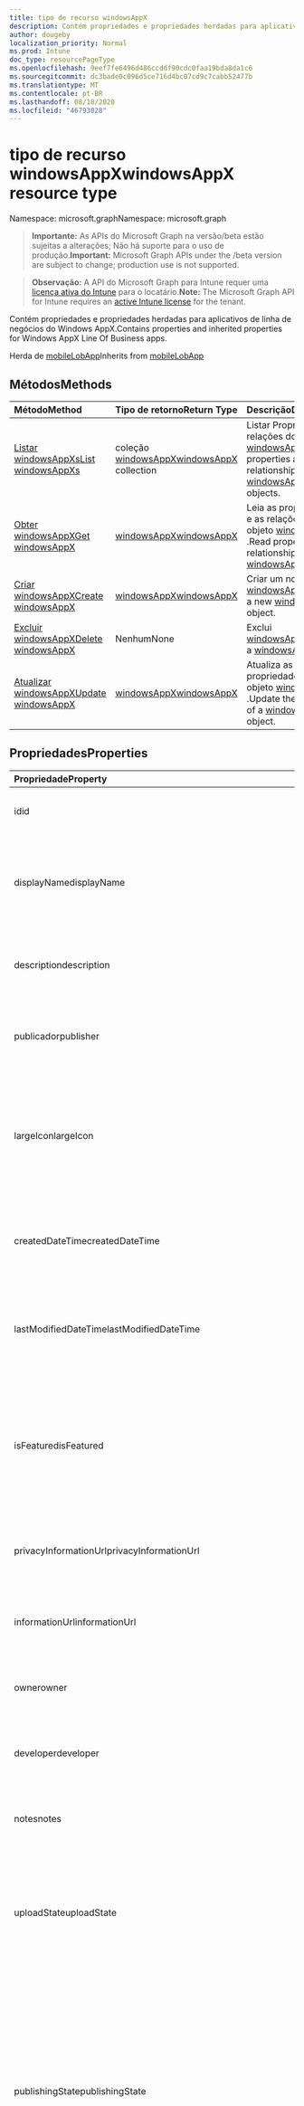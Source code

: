 ```yaml
---
title: tipo de recurso windowsAppX
description: Contém propriedades e propriedades herdadas para aplicativos de linha de negócios do Windows AppX.
author: dougeby
localization_priority: Normal
ms.prod: Intune
doc_type: resourcePageType
ms.openlocfilehash: 9eef7fe6496d486ccddf90cdc0faa19bda8da1c6
ms.sourcegitcommit: dc3bade0c096d5ce716d4bc07cd9c7cabb52477b
ms.translationtype: MT
ms.contentlocale: pt-BR
ms.lasthandoff: 08/18/2020
ms.locfileid: "46793028"
---
```

# <a name="windowsappx-resource-type"></a><span data-ttu-id="0cc69-103">tipo de recurso windowsAppX</span><span class="sxs-lookup"><span data-stu-id="0cc69-103">windowsAppX resource type</span></span>

<span data-ttu-id="0cc69-104">Namespace: microsoft.graph</span><span class="sxs-lookup"><span data-stu-id="0cc69-104">Namespace: microsoft.graph</span></span>

> <span data-ttu-id="0cc69-105">**Importante:** As APIs do Microsoft Graph na versão/beta estão sujeitas a alterações; Não há suporte para o uso de produção.</span><span class="sxs-lookup"><span data-stu-id="0cc69-105">**Important:** Microsoft Graph APIs under the /beta version are subject to change; production use is not supported.</span></span>

> <span data-ttu-id="0cc69-106">**Observação:** A API do Microsoft Graph para Intune requer uma [licença ativa do Intune](https://go.microsoft.com/fwlink/?linkid=839381) para o locatário.</span><span class="sxs-lookup"><span data-stu-id="0cc69-106">**Note:** The Microsoft Graph API for Intune requires an [active Intune license](https://go.microsoft.com/fwlink/?linkid=839381) for the tenant.</span></span>

<span data-ttu-id="0cc69-107">Contém propriedades e propriedades herdadas para aplicativos de linha de negócios do Windows AppX.</span><span class="sxs-lookup"><span data-stu-id="0cc69-107">Contains properties and inherited properties for Windows AppX Line Of Business apps.</span></span>


<span data-ttu-id="0cc69-108">Herda de [mobileLobApp](../resources/intune-apps-mobilelobapp.md)</span><span class="sxs-lookup"><span data-stu-id="0cc69-108">Inherits from [mobileLobApp](../resources/intune-apps-mobilelobapp.md)</span></span>

## <a name="methods"></a><span data-ttu-id="0cc69-109">Métodos</span><span class="sxs-lookup"><span data-stu-id="0cc69-109">Methods</span></span>
|<span data-ttu-id="0cc69-110">Método</span><span class="sxs-lookup"><span data-stu-id="0cc69-110">Method</span></span>|<span data-ttu-id="0cc69-111">Tipo de retorno</span><span class="sxs-lookup"><span data-stu-id="0cc69-111">Return Type</span></span>|<span data-ttu-id="0cc69-112">Descrição</span><span class="sxs-lookup"><span data-stu-id="0cc69-112">Description</span></span>|
|:---|:---|:---|
|[<span data-ttu-id="0cc69-113">Listar windowsAppXs</span><span class="sxs-lookup"><span data-stu-id="0cc69-113">List windowsAppXs</span></span>](../api/intune-apps-windowsappx-list.md)|<span data-ttu-id="0cc69-114">coleção [windowsAppX](../resources/intune-apps-windowsappx.md)</span><span class="sxs-lookup"><span data-stu-id="0cc69-114">[windowsAppX](../resources/intune-apps-windowsappx.md) collection</span></span>|<span data-ttu-id="0cc69-115">Listar Propriedades e relações dos objetos [windowsAppX](../resources/intune-apps-windowsappx.md) .</span><span class="sxs-lookup"><span data-stu-id="0cc69-115">List properties and relationships of the [windowsAppX](../resources/intune-apps-windowsappx.md) objects.</span></span>|
|[<span data-ttu-id="0cc69-116">Obter windowsAppX</span><span class="sxs-lookup"><span data-stu-id="0cc69-116">Get windowsAppX</span></span>](../api/intune-apps-windowsappx-get.md)|[<span data-ttu-id="0cc69-117">windowsAppX</span><span class="sxs-lookup"><span data-stu-id="0cc69-117">windowsAppX</span></span>](../resources/intune-apps-windowsappx.md)|<span data-ttu-id="0cc69-118">Leia as propriedades e as relações do objeto [windowsAppX](../resources/intune-apps-windowsappx.md) .</span><span class="sxs-lookup"><span data-stu-id="0cc69-118">Read properties and relationships of the [windowsAppX](../resources/intune-apps-windowsappx.md) object.</span></span>|
|[<span data-ttu-id="0cc69-119">Criar windowsAppX</span><span class="sxs-lookup"><span data-stu-id="0cc69-119">Create windowsAppX</span></span>](../api/intune-apps-windowsappx-create.md)|[<span data-ttu-id="0cc69-120">windowsAppX</span><span class="sxs-lookup"><span data-stu-id="0cc69-120">windowsAppX</span></span>](../resources/intune-apps-windowsappx.md)|<span data-ttu-id="0cc69-121">Criar um novo objeto [windowsAppX](../resources/intune-apps-windowsappx.md) .</span><span class="sxs-lookup"><span data-stu-id="0cc69-121">Create a new [windowsAppX](../resources/intune-apps-windowsappx.md) object.</span></span>|
|[<span data-ttu-id="0cc69-122">Excluir windowsAppX</span><span class="sxs-lookup"><span data-stu-id="0cc69-122">Delete windowsAppX</span></span>](../api/intune-apps-windowsappx-delete.md)|<span data-ttu-id="0cc69-123">Nenhum</span><span class="sxs-lookup"><span data-stu-id="0cc69-123">None</span></span>|<span data-ttu-id="0cc69-124">Exclui [windowsAppX](../resources/intune-apps-windowsappx.md).</span><span class="sxs-lookup"><span data-stu-id="0cc69-124">Deletes a [windowsAppX](../resources/intune-apps-windowsappx.md).</span></span>|
|[<span data-ttu-id="0cc69-125">Atualizar windowsAppX</span><span class="sxs-lookup"><span data-stu-id="0cc69-125">Update windowsAppX</span></span>](../api/intune-apps-windowsappx-update.md)|[<span data-ttu-id="0cc69-126">windowsAppX</span><span class="sxs-lookup"><span data-stu-id="0cc69-126">windowsAppX</span></span>](../resources/intune-apps-windowsappx.md)|<span data-ttu-id="0cc69-127">Atualiza as propriedades de um objeto [windowsAppX](../resources/intune-apps-windowsappx.md) .</span><span class="sxs-lookup"><span data-stu-id="0cc69-127">Update the properties of a [windowsAppX](../resources/intune-apps-windowsappx.md) object.</span></span>|

## <a name="properties"></a><span data-ttu-id="0cc69-128">Propriedades</span><span class="sxs-lookup"><span data-stu-id="0cc69-128">Properties</span></span>
|<span data-ttu-id="0cc69-129">Propriedade</span><span class="sxs-lookup"><span data-stu-id="0cc69-129">Property</span></span>|<span data-ttu-id="0cc69-130">Tipo</span><span class="sxs-lookup"><span data-stu-id="0cc69-130">Type</span></span>|<span data-ttu-id="0cc69-131">Descrição</span><span class="sxs-lookup"><span data-stu-id="0cc69-131">Description</span></span>|
|:---|:---|:---|
|<span data-ttu-id="0cc69-132">id</span><span class="sxs-lookup"><span data-stu-id="0cc69-132">id</span></span>|<span data-ttu-id="0cc69-133">String</span><span class="sxs-lookup"><span data-stu-id="0cc69-133">String</span></span>|<span data-ttu-id="0cc69-134">Chave da entidade.</span><span class="sxs-lookup"><span data-stu-id="0cc69-134">Key of the entity.</span></span> <span data-ttu-id="0cc69-135">Herdado de [mobileApp](../resources/intune-shared-mobileapp.md)</span><span class="sxs-lookup"><span data-stu-id="0cc69-135">Inherited from [mobileApp](../resources/intune-shared-mobileapp.md)</span></span>|
|<span data-ttu-id="0cc69-136">displayName</span><span class="sxs-lookup"><span data-stu-id="0cc69-136">displayName</span></span>|<span data-ttu-id="0cc69-137">String</span><span class="sxs-lookup"><span data-stu-id="0cc69-137">String</span></span>|<span data-ttu-id="0cc69-138">O título do aplicativo importado ou definido pelo administrador.</span><span class="sxs-lookup"><span data-stu-id="0cc69-138">The admin provided or imported title of the app.</span></span> <span data-ttu-id="0cc69-139">Herdado de [mobileApp](../resources/intune-shared-mobileapp.md)</span><span class="sxs-lookup"><span data-stu-id="0cc69-139">Inherited from [mobileApp](../resources/intune-shared-mobileapp.md)</span></span>|
|<span data-ttu-id="0cc69-140">description</span><span class="sxs-lookup"><span data-stu-id="0cc69-140">description</span></span>|<span data-ttu-id="0cc69-141">String</span><span class="sxs-lookup"><span data-stu-id="0cc69-141">String</span></span>|<span data-ttu-id="0cc69-142">A descrição do aplicativo.</span><span class="sxs-lookup"><span data-stu-id="0cc69-142">The description of the app.</span></span> <span data-ttu-id="0cc69-143">Herdado de [mobileApp](../resources/intune-shared-mobileapp.md)</span><span class="sxs-lookup"><span data-stu-id="0cc69-143">Inherited from [mobileApp](../resources/intune-shared-mobileapp.md)</span></span>|
|<span data-ttu-id="0cc69-144">publicador</span><span class="sxs-lookup"><span data-stu-id="0cc69-144">publisher</span></span>|<span data-ttu-id="0cc69-145">String</span><span class="sxs-lookup"><span data-stu-id="0cc69-145">String</span></span>|<span data-ttu-id="0cc69-146">O publicador do aplicativo.</span><span class="sxs-lookup"><span data-stu-id="0cc69-146">The publisher of the app.</span></span> <span data-ttu-id="0cc69-147">Herdado de [mobileApp](../resources/intune-shared-mobileapp.md)</span><span class="sxs-lookup"><span data-stu-id="0cc69-147">Inherited from [mobileApp](../resources/intune-shared-mobileapp.md)</span></span>|
|<span data-ttu-id="0cc69-148">largeIcon</span><span class="sxs-lookup"><span data-stu-id="0cc69-148">largeIcon</span></span>|[<span data-ttu-id="0cc69-149">mimeContent</span><span class="sxs-lookup"><span data-stu-id="0cc69-149">mimeContent</span></span>](../resources/intune-shared-mimecontent.md)|<span data-ttu-id="0cc69-150">O ícone grande, a ser exibido nos detalhes do aplicativo e usado para o carregamento do ícone.</span><span class="sxs-lookup"><span data-stu-id="0cc69-150">The large icon, to be displayed in the app details and used for upload of the icon.</span></span> <span data-ttu-id="0cc69-151">Herdado de [mobileApp](../resources/intune-shared-mobileapp.md)</span><span class="sxs-lookup"><span data-stu-id="0cc69-151">Inherited from [mobileApp](../resources/intune-shared-mobileapp.md)</span></span>|
|<span data-ttu-id="0cc69-152">createdDateTime</span><span class="sxs-lookup"><span data-stu-id="0cc69-152">createdDateTime</span></span>|<span data-ttu-id="0cc69-153">DateTimeOffset</span><span class="sxs-lookup"><span data-stu-id="0cc69-153">DateTimeOffset</span></span>|<span data-ttu-id="0cc69-154">A data e a hora da criação do aplicativo.</span><span class="sxs-lookup"><span data-stu-id="0cc69-154">The date and time the app was created.</span></span> <span data-ttu-id="0cc69-155">Herdado de [mobileApp](../resources/intune-shared-mobileapp.md)</span><span class="sxs-lookup"><span data-stu-id="0cc69-155">Inherited from [mobileApp](../resources/intune-shared-mobileapp.md)</span></span>|
|<span data-ttu-id="0cc69-156">lastModifiedDateTime</span><span class="sxs-lookup"><span data-stu-id="0cc69-156">lastModifiedDateTime</span></span>|<span data-ttu-id="0cc69-157">DateTimeOffset</span><span class="sxs-lookup"><span data-stu-id="0cc69-157">DateTimeOffset</span></span>|<span data-ttu-id="0cc69-158">A data e a hora que o aplicativo foi modificado pela última vez.</span><span class="sxs-lookup"><span data-stu-id="0cc69-158">The date and time the app was last modified.</span></span> <span data-ttu-id="0cc69-159">Herdado de [mobileApp](../resources/intune-shared-mobileapp.md)</span><span class="sxs-lookup"><span data-stu-id="0cc69-159">Inherited from [mobileApp](../resources/intune-shared-mobileapp.md)</span></span>|
|<span data-ttu-id="0cc69-160">isFeatured</span><span class="sxs-lookup"><span data-stu-id="0cc69-160">isFeatured</span></span>|<span data-ttu-id="0cc69-161">Boolean</span><span class="sxs-lookup"><span data-stu-id="0cc69-161">Boolean</span></span>|<span data-ttu-id="0cc69-162">O valor que indica se o aplicativo está marcado como em destaque pelo administrador. Herdado de [mobileApp](../resources/intune-shared-mobileapp.md)</span><span class="sxs-lookup"><span data-stu-id="0cc69-162">The value indicating whether the app is marked as featured by the admin. Inherited from [mobileApp](../resources/intune-shared-mobileapp.md)</span></span>|
|<span data-ttu-id="0cc69-163">privacyInformationUrl</span><span class="sxs-lookup"><span data-stu-id="0cc69-163">privacyInformationUrl</span></span>|<span data-ttu-id="0cc69-164">String</span><span class="sxs-lookup"><span data-stu-id="0cc69-164">String</span></span>|<span data-ttu-id="0cc69-165">A URL da declaração de privacidade.</span><span class="sxs-lookup"><span data-stu-id="0cc69-165">The privacy statement Url.</span></span> <span data-ttu-id="0cc69-166">Herdado de [mobileApp](../resources/intune-shared-mobileapp.md)</span><span class="sxs-lookup"><span data-stu-id="0cc69-166">Inherited from [mobileApp](../resources/intune-shared-mobileapp.md)</span></span>|
|<span data-ttu-id="0cc69-167">informationUrl</span><span class="sxs-lookup"><span data-stu-id="0cc69-167">informationUrl</span></span>|<span data-ttu-id="0cc69-168">String</span><span class="sxs-lookup"><span data-stu-id="0cc69-168">String</span></span>|<span data-ttu-id="0cc69-169">A URL de informações adicionais.</span><span class="sxs-lookup"><span data-stu-id="0cc69-169">The more information Url.</span></span> <span data-ttu-id="0cc69-170">Herdado de [mobileApp](../resources/intune-shared-mobileapp.md)</span><span class="sxs-lookup"><span data-stu-id="0cc69-170">Inherited from [mobileApp](../resources/intune-shared-mobileapp.md)</span></span>|
|<span data-ttu-id="0cc69-171">owner</span><span class="sxs-lookup"><span data-stu-id="0cc69-171">owner</span></span>|<span data-ttu-id="0cc69-172">String</span><span class="sxs-lookup"><span data-stu-id="0cc69-172">String</span></span>|<span data-ttu-id="0cc69-173">O proprietário do conteúdo.</span><span class="sxs-lookup"><span data-stu-id="0cc69-173">The owner of the app.</span></span> <span data-ttu-id="0cc69-174">Herdado de [mobileApp](../resources/intune-shared-mobileapp.md)</span><span class="sxs-lookup"><span data-stu-id="0cc69-174">Inherited from [mobileApp](../resources/intune-shared-mobileapp.md)</span></span>|
|<span data-ttu-id="0cc69-175">developer</span><span class="sxs-lookup"><span data-stu-id="0cc69-175">developer</span></span>|<span data-ttu-id="0cc69-176">String</span><span class="sxs-lookup"><span data-stu-id="0cc69-176">String</span></span>|<span data-ttu-id="0cc69-177">O desenvolvedor do aplicativo.</span><span class="sxs-lookup"><span data-stu-id="0cc69-177">The developer of the app.</span></span> <span data-ttu-id="0cc69-178">Herdado de [mobileApp](../resources/intune-shared-mobileapp.md)</span><span class="sxs-lookup"><span data-stu-id="0cc69-178">Inherited from [mobileApp](../resources/intune-shared-mobileapp.md)</span></span>|
|<span data-ttu-id="0cc69-179">notes</span><span class="sxs-lookup"><span data-stu-id="0cc69-179">notes</span></span>|<span data-ttu-id="0cc69-180">String</span><span class="sxs-lookup"><span data-stu-id="0cc69-180">String</span></span>|<span data-ttu-id="0cc69-181">Anotações do aplicativo.</span><span class="sxs-lookup"><span data-stu-id="0cc69-181">Notes for the app.</span></span> <span data-ttu-id="0cc69-182">Herdado de [mobileApp](../resources/intune-shared-mobileapp.md)</span><span class="sxs-lookup"><span data-stu-id="0cc69-182">Inherited from [mobileApp](../resources/intune-shared-mobileapp.md)</span></span>|
|<span data-ttu-id="0cc69-183">uploadState</span><span class="sxs-lookup"><span data-stu-id="0cc69-183">uploadState</span></span>|<span data-ttu-id="0cc69-184">Int32</span><span class="sxs-lookup"><span data-stu-id="0cc69-184">Int32</span></span>|<span data-ttu-id="0cc69-185">O estado de upload.</span><span class="sxs-lookup"><span data-stu-id="0cc69-185">The upload state.</span></span> <span data-ttu-id="0cc69-186">Os valores possíveis são: 0- `Not Ready` , 1- `Ready` , 2- `Processing` .</span><span class="sxs-lookup"><span data-stu-id="0cc69-186">Possible values are: 0 - `Not Ready`, 1 - `Ready`, 2 - `Processing`.</span></span> <span data-ttu-id="0cc69-187">Herdado de [mobileApp](../resources/intune-shared-mobileapp.md)</span><span class="sxs-lookup"><span data-stu-id="0cc69-187">Inherited from [mobileApp](../resources/intune-shared-mobileapp.md)</span></span>|
|<span data-ttu-id="0cc69-188">publishingState</span><span class="sxs-lookup"><span data-stu-id="0cc69-188">publishingState</span></span>|[<span data-ttu-id="0cc69-189">mobileAppPublishingState</span><span class="sxs-lookup"><span data-stu-id="0cc69-189">mobileAppPublishingState</span></span>](../resources/intune-apps-mobileapppublishingstate.md)|<span data-ttu-id="0cc69-190">O estado de publicação do aplicativo.</span><span class="sxs-lookup"><span data-stu-id="0cc69-190">The publishing state for the app.</span></span> <span data-ttu-id="0cc69-191">O aplicativo não pode ser assinado, a menos que ele seja publicado.</span><span class="sxs-lookup"><span data-stu-id="0cc69-191">The app cannot be assigned unless the app is published.</span></span> <span data-ttu-id="0cc69-192">Herdado de [mobileApp](../resources/intune-shared-mobileapp.md).</span><span class="sxs-lookup"><span data-stu-id="0cc69-192">Inherited from [mobileApp](../resources/intune-shared-mobileapp.md).</span></span> <span data-ttu-id="0cc69-193">Os valores possíveis são: `notPublished`, `processing`, `published`.</span><span class="sxs-lookup"><span data-stu-id="0cc69-193">Possible values are: `notPublished`, `processing`, `published`.</span></span>|
|<span data-ttu-id="0cc69-194">isAssigned</span><span class="sxs-lookup"><span data-stu-id="0cc69-194">isAssigned</span></span>|<span data-ttu-id="0cc69-195">Boolean</span><span class="sxs-lookup"><span data-stu-id="0cc69-195">Boolean</span></span>|<span data-ttu-id="0cc69-196">O valor que indica se o aplicativo é atribuído a pelo menos um grupo.</span><span class="sxs-lookup"><span data-stu-id="0cc69-196">The value indicating whether the app is assigned to at least one group.</span></span> <span data-ttu-id="0cc69-197">Herdado de [mobileApp](../resources/intune-shared-mobileapp.md)</span><span class="sxs-lookup"><span data-stu-id="0cc69-197">Inherited from [mobileApp](../resources/intune-shared-mobileapp.md)</span></span>|
|<span data-ttu-id="0cc69-198">roleScopeTagIds</span><span class="sxs-lookup"><span data-stu-id="0cc69-198">roleScopeTagIds</span></span>|<span data-ttu-id="0cc69-199">Coleção de cadeia de caracteres</span><span class="sxs-lookup"><span data-stu-id="0cc69-199">String collection</span></span>|<span data-ttu-id="0cc69-200">Lista de IDs de marca de escopo para este aplicativo móvel.</span><span class="sxs-lookup"><span data-stu-id="0cc69-200">List of scope tag ids for this mobile app.</span></span> <span data-ttu-id="0cc69-201">Herdado de [mobileApp](../resources/intune-shared-mobileapp.md)</span><span class="sxs-lookup"><span data-stu-id="0cc69-201">Inherited from [mobileApp](../resources/intune-shared-mobileapp.md)</span></span>|
|<span data-ttu-id="0cc69-202">dependentAppCount</span><span class="sxs-lookup"><span data-stu-id="0cc69-202">dependentAppCount</span></span>|<span data-ttu-id="0cc69-203">Int32</span><span class="sxs-lookup"><span data-stu-id="0cc69-203">Int32</span></span>|<span data-ttu-id="0cc69-204">O número total de dependências do aplicativo filho.</span><span class="sxs-lookup"><span data-stu-id="0cc69-204">The total number of dependencies the child app has.</span></span> <span data-ttu-id="0cc69-205">Herdado de [mobileApp](../resources/intune-shared-mobileapp.md)</span><span class="sxs-lookup"><span data-stu-id="0cc69-205">Inherited from [mobileApp](../resources/intune-shared-mobileapp.md)</span></span>|
|<span data-ttu-id="0cc69-206">committedContentVersion</span><span class="sxs-lookup"><span data-stu-id="0cc69-206">committedContentVersion</span></span>|<span data-ttu-id="0cc69-207">String</span><span class="sxs-lookup"><span data-stu-id="0cc69-207">String</span></span>|<span data-ttu-id="0cc69-208">A versão do conteúdo interno confirmado.</span><span class="sxs-lookup"><span data-stu-id="0cc69-208">The internal committed content version.</span></span> <span data-ttu-id="0cc69-209">Herdado de [mobileLobApp](../resources/intune-apps-mobilelobapp.md)</span><span class="sxs-lookup"><span data-stu-id="0cc69-209">Inherited from [mobileLobApp](../resources/intune-apps-mobilelobapp.md)</span></span>|
|<span data-ttu-id="0cc69-210">fileName</span><span class="sxs-lookup"><span data-stu-id="0cc69-210">fileName</span></span>|<span data-ttu-id="0cc69-211">String</span><span class="sxs-lookup"><span data-stu-id="0cc69-211">String</span></span>|<span data-ttu-id="0cc69-212">O nome do arquivo do aplicativo Lob principal.</span><span class="sxs-lookup"><span data-stu-id="0cc69-212">The name of the main Lob application file.</span></span> <span data-ttu-id="0cc69-213">Herdado de [mobileLobApp](../resources/intune-apps-mobilelobapp.md)</span><span class="sxs-lookup"><span data-stu-id="0cc69-213">Inherited from [mobileLobApp](../resources/intune-apps-mobilelobapp.md)</span></span>|
|<span data-ttu-id="0cc69-214">size</span><span class="sxs-lookup"><span data-stu-id="0cc69-214">size</span></span>|<span data-ttu-id="0cc69-215">Int64</span><span class="sxs-lookup"><span data-stu-id="0cc69-215">Int64</span></span>|<span data-ttu-id="0cc69-216">O tamanho total, incluindo todos os arquivos carregados.</span><span class="sxs-lookup"><span data-stu-id="0cc69-216">The total size, including all uploaded files.</span></span> <span data-ttu-id="0cc69-217">Herdado de [mobileLobApp](../resources/intune-apps-mobilelobapp.md)</span><span class="sxs-lookup"><span data-stu-id="0cc69-217">Inherited from [mobileLobApp](../resources/intune-apps-mobilelobapp.md)</span></span>|
|<span data-ttu-id="0cc69-218">applicableArchitectures</span><span class="sxs-lookup"><span data-stu-id="0cc69-218">applicableArchitectures</span></span>|[<span data-ttu-id="0cc69-219">windowsArchitecture</span><span class="sxs-lookup"><span data-stu-id="0cc69-219">windowsArchitecture</span></span>](../resources/intune-apps-windowsarchitecture.md)|<span data-ttu-id="0cc69-220">As arquiteturas do Windows nas quais este aplicativo pode ser executado.</span><span class="sxs-lookup"><span data-stu-id="0cc69-220">The Windows architecture(s) for which this app can run on.</span></span> <span data-ttu-id="0cc69-221">Os possíveis valores são: `none`, `x86`, `x64`, `arm`, `neutral`, `arm64`.</span><span class="sxs-lookup"><span data-stu-id="0cc69-221">Possible values are: `none`, `x86`, `x64`, `arm`, `neutral`, `arm64`.</span></span>|
|<span data-ttu-id="0cc69-222">identityName</span><span class="sxs-lookup"><span data-stu-id="0cc69-222">identityName</span></span>|<span data-ttu-id="0cc69-223">String</span><span class="sxs-lookup"><span data-stu-id="0cc69-223">String</span></span>|<span data-ttu-id="0cc69-224">O Nome da Identidade.</span><span class="sxs-lookup"><span data-stu-id="0cc69-224">The Identity Name.</span></span>|
|<span data-ttu-id="0cc69-225">identityPublisherHash</span><span class="sxs-lookup"><span data-stu-id="0cc69-225">identityPublisherHash</span></span>|<span data-ttu-id="0cc69-226">String</span><span class="sxs-lookup"><span data-stu-id="0cc69-226">String</span></span>|<span data-ttu-id="0cc69-227">O Hash do Publicador de Identidade.</span><span class="sxs-lookup"><span data-stu-id="0cc69-227">The Identity Publisher Hash.</span></span>|
|<span data-ttu-id="0cc69-228">identityResourceIdentifier</span><span class="sxs-lookup"><span data-stu-id="0cc69-228">identityResourceIdentifier</span></span>|<span data-ttu-id="0cc69-229">String</span><span class="sxs-lookup"><span data-stu-id="0cc69-229">String</span></span>|<span data-ttu-id="0cc69-230">O Identificador de Recurso da Identidade.</span><span class="sxs-lookup"><span data-stu-id="0cc69-230">The Identity Resource Identifier.</span></span>|
|<span data-ttu-id="0cc69-231">isBundle</span><span class="sxs-lookup"><span data-stu-id="0cc69-231">isBundle</span></span>|<span data-ttu-id="0cc69-232">Boolean</span><span class="sxs-lookup"><span data-stu-id="0cc69-232">Boolean</span></span>|<span data-ttu-id="0cc69-233">Se o aplicativo é um pacote ou não.</span><span class="sxs-lookup"><span data-stu-id="0cc69-233">Whether or not the app is a bundle.</span></span>|
|<span data-ttu-id="0cc69-234">minimumSupportedOperatingSystem</span><span class="sxs-lookup"><span data-stu-id="0cc69-234">minimumSupportedOperatingSystem</span></span>|[<span data-ttu-id="0cc69-235">windowsMinimumOperatingSystem</span><span class="sxs-lookup"><span data-stu-id="0cc69-235">windowsMinimumOperatingSystem</span></span>](../resources/intune-apps-windowsminimumoperatingsystem.md)|<span data-ttu-id="0cc69-236">O valor do sistema de operacional mínimo aplicável.</span><span class="sxs-lookup"><span data-stu-id="0cc69-236">The value for the minimum applicable operating system.</span></span>|
|<span data-ttu-id="0cc69-237">identityVersion</span><span class="sxs-lookup"><span data-stu-id="0cc69-237">identityVersion</span></span>|<span data-ttu-id="0cc69-238">String</span><span class="sxs-lookup"><span data-stu-id="0cc69-238">String</span></span>|<span data-ttu-id="0cc69-239">A versão da identidade.</span><span class="sxs-lookup"><span data-stu-id="0cc69-239">The identity version.</span></span>|

## <a name="relationships"></a><span data-ttu-id="0cc69-240">Relações</span><span class="sxs-lookup"><span data-stu-id="0cc69-240">Relationships</span></span>
|<span data-ttu-id="0cc69-241">Relação</span><span class="sxs-lookup"><span data-stu-id="0cc69-241">Relationship</span></span>|<span data-ttu-id="0cc69-242">Tipo</span><span class="sxs-lookup"><span data-stu-id="0cc69-242">Type</span></span>|<span data-ttu-id="0cc69-243">Descrição</span><span class="sxs-lookup"><span data-stu-id="0cc69-243">Description</span></span>|
|:---|:---|:---|
|<span data-ttu-id="0cc69-244">categories</span><span class="sxs-lookup"><span data-stu-id="0cc69-244">categories</span></span>|<span data-ttu-id="0cc69-245">Coleção [mobileAppCategory](../resources/intune-apps-mobileappcategory.md)</span><span class="sxs-lookup"><span data-stu-id="0cc69-245">[mobileAppCategory](../resources/intune-apps-mobileappcategory.md) collection</span></span>|<span data-ttu-id="0cc69-246">A lista de categorias para este aplicativo.</span><span class="sxs-lookup"><span data-stu-id="0cc69-246">The list of categories for this app.</span></span> <span data-ttu-id="0cc69-247">Herdado de [mobileApp](../resources/intune-shared-mobileapp.md)</span><span class="sxs-lookup"><span data-stu-id="0cc69-247">Inherited from [mobileApp](../resources/intune-shared-mobileapp.md)</span></span>|
|<span data-ttu-id="0cc69-248">assignments</span><span class="sxs-lookup"><span data-stu-id="0cc69-248">assignments</span></span>|<span data-ttu-id="0cc69-249">Coleção [mobileAppAssignment](../resources/intune-apps-mobileappassignment.md)</span><span class="sxs-lookup"><span data-stu-id="0cc69-249">[mobileAppAssignment](../resources/intune-apps-mobileappassignment.md) collection</span></span>|<span data-ttu-id="0cc69-250">A lista de atribuições de grupo para esse aplicativo móvel.</span><span class="sxs-lookup"><span data-stu-id="0cc69-250">The list of group assignments for this mobile app.</span></span> <span data-ttu-id="0cc69-251">Herdado de [mobileApp](../resources/intune-shared-mobileapp.md)</span><span class="sxs-lookup"><span data-stu-id="0cc69-251">Inherited from [mobileApp](../resources/intune-shared-mobileapp.md)</span></span>|
|<span data-ttu-id="0cc69-252">installSummary</span><span class="sxs-lookup"><span data-stu-id="0cc69-252">installSummary</span></span>|[<span data-ttu-id="0cc69-253">mobileAppInstallSummary</span><span class="sxs-lookup"><span data-stu-id="0cc69-253">mobileAppInstallSummary</span></span>](../resources/intune-apps-mobileappinstallsummary.md)|<span data-ttu-id="0cc69-254">Resumo de instalação do aplicativo móvel.</span><span class="sxs-lookup"><span data-stu-id="0cc69-254">Mobile App Install Summary.</span></span> <span data-ttu-id="0cc69-255">Herdado de [mobileApp](../resources/intune-shared-mobileapp.md)</span><span class="sxs-lookup"><span data-stu-id="0cc69-255">Inherited from [mobileApp](../resources/intune-shared-mobileapp.md)</span></span>|
|<span data-ttu-id="0cc69-256">deviceStatuses</span><span class="sxs-lookup"><span data-stu-id="0cc69-256">deviceStatuses</span></span>|<span data-ttu-id="0cc69-257">coleção [mobileAppInstallStatus](../resources/intune-apps-mobileappinstallstatus.md)</span><span class="sxs-lookup"><span data-stu-id="0cc69-257">[mobileAppInstallStatus](../resources/intune-apps-mobileappinstallstatus.md) collection</span></span>|<span data-ttu-id="0cc69-258">A lista de Estados de instalação para este aplicativo móvel.</span><span class="sxs-lookup"><span data-stu-id="0cc69-258">The list of installation states for this mobile app.</span></span> <span data-ttu-id="0cc69-259">Herdado de [mobileApp](../resources/intune-shared-mobileapp.md)</span><span class="sxs-lookup"><span data-stu-id="0cc69-259">Inherited from [mobileApp](../resources/intune-shared-mobileapp.md)</span></span>|
|<span data-ttu-id="0cc69-260">userStatuses</span><span class="sxs-lookup"><span data-stu-id="0cc69-260">userStatuses</span></span>|<span data-ttu-id="0cc69-261">coleção [userAppInstallStatus](../resources/intune-apps-userappinstallstatus.md)</span><span class="sxs-lookup"><span data-stu-id="0cc69-261">[userAppInstallStatus](../resources/intune-apps-userappinstallstatus.md) collection</span></span>|<span data-ttu-id="0cc69-262">A lista de Estados de instalação para este aplicativo móvel.</span><span class="sxs-lookup"><span data-stu-id="0cc69-262">The list of installation states for this mobile app.</span></span> <span data-ttu-id="0cc69-263">Herdado de [mobileApp](../resources/intune-shared-mobileapp.md)</span><span class="sxs-lookup"><span data-stu-id="0cc69-263">Inherited from [mobileApp](../resources/intune-shared-mobileapp.md)</span></span>|
|<span data-ttu-id="0cc69-264">relações</span><span class="sxs-lookup"><span data-stu-id="0cc69-264">relationships</span></span>|<span data-ttu-id="0cc69-265">coleção [mobileAppRelationship](../resources/intune-apps-mobileapprelationship.md)</span><span class="sxs-lookup"><span data-stu-id="0cc69-265">[mobileAppRelationship](../resources/intune-apps-mobileapprelationship.md) collection</span></span>|<span data-ttu-id="0cc69-266">Lista de relações para este aplicativo móvel.</span><span class="sxs-lookup"><span data-stu-id="0cc69-266">List of relationships for this mobile app.</span></span> <span data-ttu-id="0cc69-267">Herdado de [mobileApp](../resources/intune-shared-mobileapp.md)</span><span class="sxs-lookup"><span data-stu-id="0cc69-267">Inherited from [mobileApp](../resources/intune-shared-mobileapp.md)</span></span>|
|<span data-ttu-id="0cc69-268">contentVersions</span><span class="sxs-lookup"><span data-stu-id="0cc69-268">contentVersions</span></span>|<span data-ttu-id="0cc69-269">Coleção [mobileAppContent](../resources/intune-apps-mobileappcontent.md)</span><span class="sxs-lookup"><span data-stu-id="0cc69-269">[mobileAppContent](../resources/intune-apps-mobileappcontent.md) collection</span></span>|<span data-ttu-id="0cc69-270">A lista das versões de conteúdo deste aplicativo.</span><span class="sxs-lookup"><span data-stu-id="0cc69-270">The list of content versions for this app.</span></span> <span data-ttu-id="0cc69-271">Herdado de [mobileLobApp](../resources/intune-apps-mobilelobapp.md)</span><span class="sxs-lookup"><span data-stu-id="0cc69-271">Inherited from [mobileLobApp](../resources/intune-apps-mobilelobapp.md)</span></span>|

## <a name="json-representation"></a><span data-ttu-id="0cc69-272">Representação JSON</span><span class="sxs-lookup"><span data-stu-id="0cc69-272">JSON Representation</span></span>
<span data-ttu-id="0cc69-273">Veja a seguir uma representação JSON do recurso.</span><span class="sxs-lookup"><span data-stu-id="0cc69-273">Here is a JSON representation of the resource.</span></span>
<!-- {
  "blockType": "resource",
  "keyProperty": "id",
  "@odata.type": "microsoft.graph.windowsAppX"
}
-->
``` json
{
  "@odata.type": "#microsoft.graph.windowsAppX",
  "id": "String (identifier)",
  "displayName": "String",
  "description": "String",
  "publisher": "String",
  "largeIcon": {
    "@odata.type": "microsoft.graph.mimeContent",
    "type": "String",
    "value": "binary"
  },
  "createdDateTime": "String (timestamp)",
  "lastModifiedDateTime": "String (timestamp)",
  "isFeatured": true,
  "privacyInformationUrl": "String",
  "informationUrl": "String",
  "owner": "String",
  "developer": "String",
  "notes": "String",
  "uploadState": 1024,
  "publishingState": "String",
  "isAssigned": true,
  "roleScopeTagIds": [
    "String"
  ],
  "dependentAppCount": 1024,
  "committedContentVersion": "String",
  "fileName": "String",
  "size": 1024,
  "applicableArchitectures": "String",
  "identityName": "String",
  "identityPublisherHash": "String",
  "identityResourceIdentifier": "String",
  "isBundle": true,
  "minimumSupportedOperatingSystem": {
    "@odata.type": "microsoft.graph.windowsMinimumOperatingSystem",
    "v8_0": true,
    "v8_1": true,
    "v10_0": true,
    "v10_1607": true,
    "v10_1703": true,
    "v10_1709": true,
    "v10_1803": true,
    "v10_1809": true,
    "v10_1903": true
  },
  "identityVersion": "String"
}
```



